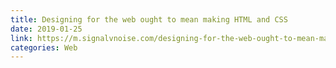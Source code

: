 ```yaml
---
title: Designing for the web ought to mean making HTML and CSS
date: 2019-01-25
link: https://m.signalvnoise.com/designing-for-the-web-ought-to-mean-making-html-and-css/
categories: Web
---
```

